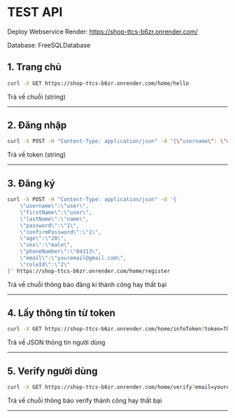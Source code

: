 
# TEST API
Deploy Webservice Render: https://shop-ttcs-b6zr.onrender.com/

Database: FreeSQLDatabase 

## 1. Trang chủ

```bash
curl -X GET https://shop-ttcs-b6zr.onrender.com/home/hello
```

Trả về chuỗi (string)

---

## 2. Đăng nhập

```bash
curl -X POST -H "Content-Type: application/json" -d "{\"username\": \"nguyenmanhlc10\", \"password\": \"1\"}" https://shop-ttcs-b6zr.onrender.com/home/login
```

Trả về token (string)

---

## 3. Đăng ký

```bash
curl -X POST -H "Content-Type: application/json" -d '{
    \"username\":\"user\",
    \"firstName\":\"user\",
    \"lastName\":\"name\",
    \"password\":\"1\",
    \"confirmPassword\":\"1\",
    \"age\":\"20\",
    \"sex\":\"male\",
    \"phoneNumber\":\"04313\",
    \"email\":\"youremail@gmail.com\",
    \"roleId\":\"2\"
}' https://shop-ttcs-b6zr.onrender.com/home/register
```

Trả về chuỗi thông báo đăng kí thành công hay thất bại

---

## 4. Lấy thông tin từ token

```bash
curl -X GET https://shop-ttcs-b6zr.onrender.com/home/infoToken?token=TOKEN
```

Trả về JSON thông tin người dùng

---

## 5. Verify người dùng

```bash
curl -X GET https://shop-ttcs-b6zr.onrender.com/home/verify?email=youremail@gmail.com&verificationCode=yourcode
```

Trả về chuỗi thông báo verify thành công hay thất bại

---

